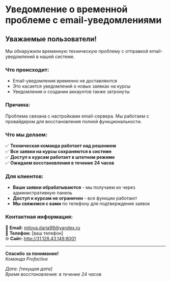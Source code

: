 # Уведомление о временной проблеме с email-уведомлениями

## Уважаемые пользователи!

Мы обнаружили временную техническую проблему с отправкой email-уведомлений в нашей системе.

### Что происходит:
- Email-уведомления временно не доставляются
- Это касается уведомлений о новых заявках на курсы
- Уведомления о создании аккаунтов также затронуты

### Причина:
Проблема связана с настройками email-сервера. Мы работаем с провайдером для восстановления полной функциональности.

### Что мы делаем:
✅ **Техническая команда работает над решением**  
✅ **Все заявки на курсы сохраняются в системе**  
✅ **Доступ к курсам работает в штатном режиме**  
✅ **Ожидаем восстановления в течение 24 часов**

### Для клиентов:
- **Ваши заявки обрабатываются** - мы получаем их через административную панель
- **Доступ к курсам не ограничен** - все функции работают
- **Мы свяжемся с вами** по телефону для подтверждения заявок

### Контактная информация:
📧 **Email:** milova.daria99@yandex.ru  
📱 **Телефон:** [ваш телефон]  
🌐 **Сайт:** http://31.128.43.149:8001

---

**Спасибо за понимание!**  
*Команда Profactive*

*Дата: [текущая дата]*  
*Время восстановления: в течение 24 часов*
